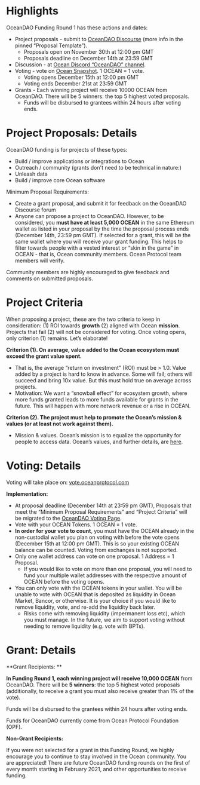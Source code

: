 # Highlights

OceanDAO Funding Round 1 has these actions and dates:
- Project proposals - submit to [OceanDAO Discourse](https://port.oceanprotocol.com/c/oceandao/) (more info in the pinned “Proposal Template”).
  - Proposals open on November 30th at 12:00 pm GMT
  - Proposals deadline on December 14th at 23:59 GMT
- Discussion - at [Ocean Discord “OceanDAO” channel](https://discord.gg/uvyQFWGBn8).
- Voting - vote on [Ocean Snapshot](http://vote.oceanprotocol.com/). 1 OCEAN = 1 vote.
  - Voting opens December 15th at 12:00 pm GMT
  - Voting ends December 21st at 23:59 GMT
- Grants - Each winning project will receive 10000 OCEAN from OceanDAO. There will be 5 winners: the top 5 highest voted proposals.
  - Funds will be disbursed to grantees within 24 hours after voting ends.

#  Project Proposals: Details
OceanDAO funding is for projects of these types:
- Build / improve applications or integrations to Ocean
- Outreach / community (grants don't need to be technical in nature:)
- Unleash data
- Build / improve core Ocean software

Minimum Proposal Requirements:
- Create a grant proposal, and submit it for feedback on the OceanDAO Discourse forum
- Anyone can propose a project to OceanDAO. However, to be considered, you **must have at least 5,000 OCEAN** in the same Ethereum wallet as listed in your proposal by the time the proposal process ends (December 14th, 23:59 pm GMT). If selected for a grant, this will be the same wallet where you will receive your grant funding. This helps to filter towards people with a vested interest or “skin in the game” in OCEAN - that is, Ocean community members. Ocean Protocol team members will verify.

Community members are highly encouraged to give feedback and comments on submitted proposals.

# Project Criteria
When proposing a project, these are the two criteria to keep in consideration: (1) ROI towards **growth** (2) aligned with Ocean **mission**. Projects that fail (2) will not be considered for voting. Once voting opens, only criterion (1) remains. Let’s elaborate!

**Criterion (1). On average, value added to the Ocean ecosystem must exceed the grant value spent.**
- That is, the average “return on investment” (ROI) must be > 1.0. Value added by a project is hard to know in advance. Some will fail; others will succeed and bring 10x value. But this must hold true on average across projects. 
- Motivation: We want a “snowball effect” for ecosystem growth, where more funds granted leads to more funds available for grants in the future. This will happen with more network revenue or a rise in OCEAN.

**Criterion (2). The project must help to promote the Ocean’s mission & values (or at least not work against them).**
- Mission & values. Ocean’s mission is to equalize the opportunity for people to access data. Ocean’s values, and further details, are [here](https://blog.oceanprotocol.com/mission-values-for-ocean-protocol-aba998e95b8).

# Voting: Details

Voting will take place on: [vote.oceanprotocol.com](vote.oceanprotocol.com)

**Implementation:**
- At proposal deadline (December 14th at 23:59 pm GMT), Proposals that meet the “Minimum Proposal Requirements” and “Project Criteria” will be migrated to the [OceanDAO Voting Page](http://vote.oceanprotocol.com/).
- Vote with your OCEAN Tokens. 1 OCEAN = 1 vote.
- **In order for your vote to count**, you must have the OCEAN already in the non-custodial wallet you plan on voting with before the vote opens (December 15th at 12:00 pm GMT). This is so your existing OCEAN balance can be counted. Voting from exchanges is not supported.
- Only one wallet address can vote on one proposal. 1 Address = 1 Proposal.
  - If you would like to vote on more than one proposal, you will need to fund your multiple wallet addresses with the respective amount of OCEAN before the voting opens.
- You can only vote with the OCEAN tokens in your wallet. You will be unable to vote with OCEAN that is deposited as liquidity in Ocean Market, Bancor, or otherwise. It is your choice if you would like to remove liquidity, vote, and re-add the liquidity back later.
  - Risks come with removing liquidity (impermanent loss etc), which you must manage. In the future, we aim to support voting without needing to remove liquidity (e.g. vote with BPTs).

# Grant: Details

**Grant Recipients: **

**In Funding Round 1, each winning project will receive 10,000 OCEAN** from OceanDAO. There will be **5 winners**: the top 5 highest voted proposals (additionally, to receive a grant you must also receive greater than 1% of the vote).

Funds will be disbursed to the grantees within 24 hours after voting ends.

Funds for OceanDAO currently come from Ocean Protocol Foundation (OPF).

**Non-Grant Recipients:**

If you were not selected for a grant in this Funding Round, we highly encourage you to continue to stay involved in the Ocean community. You are appreciated! There are future OceanDAO funding rounds on the first of every month starting in February 2021, and other opportunities to receive funding.